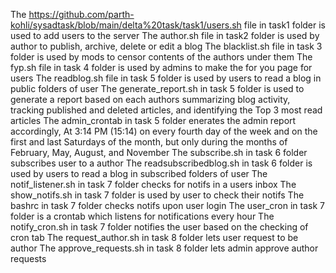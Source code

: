 The https://github.com/parth-kohli/sysadtask/blob/main/delta%20task/task1/users.sh file in task1 folder is used to add users to the server
The author.sh file in task2 folder is used by author to publish, archive, delete or edit a blog
The blacklist.sh file in task 3 folder is used by mods to censor contents of the authors under them
The fyp.sh file in task 4 folder is used by admins to make the for you page for users
The readblog.sh file in task 5 folder is used by users to read a blog in public folders of user
The generate_report.sh  in task  5 folder is used to generate a report based on each authors summarizing blog activity, tracking published and deleted articles, and identifying the Top 3 most read articles
The admin_crontab in task 5 folder enerates the admin report accordingly, At 3:14 PM (15:14) on every fourth day of the week and on the first and last Saturdays of the month, but only during the months of February, May, August, and November
The subscribe.sh in task 6 folder subscribes user to a author
The readsubscribedblog.sh in task 6 folder is used by users to read a blog in subscribed folders of user
The notif_listener.sh in task 7 folder checks for notifs in a users inbox
The show_notifs.sh in task 7 folder is used by user to check their notifs
The bashrc in task 7 folder checks notifs upon user login
The user_cron in task 7 folder is a crontab which listens for notifications every hour
The notify_cron.sh in task 7 folder notifies the user based on the checking of cron tab
The request_author.sh in task 8 folder lets user request to be author
The approve_requests.sh in task 8 folder lets admin approve author requests
